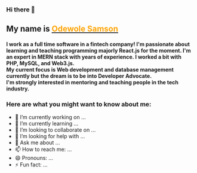 ### Hi there 👋<h2> My name is <a href="https://twitter.com/TundeSamson26"><span style="color: orange;">Odewole Samson</span></a></h2>

<h4>
I work as a full time software in a fintech company! I'm passionate about learning and teaching programming majorly React.js for the moment. 
I'm an expert in MERN stack with years of experience. I worked a bit with PHP, MySQL, and Web3.js.<br>
My current focus is Web development and database management currently but the dream is to be into Developer Advocate.<br> 
I'm strongly interested in mentoring and teaching people in the tech industry.
</h4>

<h3>Here are what you might want to know about me:</h3>

- 🔭 I’m currently working on ...
- 🌱 I’m currently learning ...
- 👯 I’m looking to collaborate on ...
- 🤔 I’m looking for help with ...
- 💬 Ask me about ...
- 📫 How to reach me: ...
- 😄 Pronouns: ...
- ⚡ Fun fact: ...

